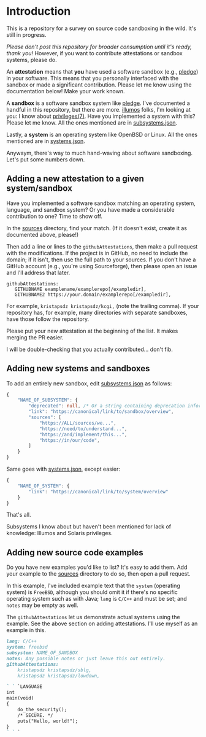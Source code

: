 # Introduction

This is a repository for a survey on source code sandboxing in the wild.
It's still in progress.

*Please don't post this repository for broader consumption until it's
ready, thank you!*  However, if you want to contribute attestations or
sandbox systems, please do.

An **attestation** means that **you** have used a software sandbox
(e.g., [pledge](https://man.openbsd.org/pledge)) in your software.  This
means that you personally interfaced with the sandbox or made a significant
contribution.  Please let me know using the documentation below!  Make your work
known.

A **sandbox** is a software sandbox system like
[pledge](https://man.openbsd.org/pledge).  I've documented a handful in
this repository, but there are more.
[illumos](https://www.illumos.org/) folks, I'm looking at you: I know
about [privileges(7)](https://illumos.org/man/7/privileges).  Have you
implemented a system with this?  Please let me know.  All the ones
mentioned are in [subsystems.json](json/subsystems.json).

Lastly, a **system** is an operating system like OpenBSD or Linux.  All
the ones mentioned are in [systems.json](json/systems.json).

Anywaym, there's way to much hand-waving about software sandboxing.
Let's put some numbers down.

## Adding a new attestation to a given system/sandbox

Have you implemented a software sandbox matching an operating system,
language, and sandbox system?  Or you have made a considerable
contribution to one?  Time to show off.

In the [sources](sources) directory, find your match.  (If it doesn't
exist, create it as documented above, please!)

Then add a line or lines to the `githubAttestations`, then make a pull
request with the modifications.  If the project is in GitHub, no need to
include the domain; if it isn't, then use the full path to your sources.
If you don't have a GitHub account (e.g., you're using Sourceforge),
then please open an issue and I'll address that later.

```
githubAttestations:
   GITHUBNAME examplename/examplerepo[/exampledir],
   GITHUBNAME2 https://your.domain/examplerepo[/exampledir],
```

For example, `kristapsdz kristapsdz/kcgi,` (note the trailing comma).
If your repository has, for example, many directories with separate
sandboxes, have those follow the repository.

Please put your new attestation at the beginning of the list.  It makes
merging the PR easier.

I will be double-checking that you actually contributed... don't fib.

## Adding new systems and sandboxes

To add an entirely new sandbox, edit
[subsystems.json](json/subsystems.json) as follows:

```typescript
{
    "NAME_OF_SUBSYSTEM": {
        "deprecated": null, /* Or a string containing deprecation information. */
        "link": "https://canonical/link/to/sandbox/overview",
        "sources": [
            "https://ALL/sources/we...",
            "https://need/to/understand...",
            "https://and/implement/this...",
            "https://in/our/code",
        ]
    }
}

```

Same goes with [systems.json](json/systems.json), except easier:

```typescript
{
    "NAME_OF_SYSTEM": {
        "link": "https://canonical/link/to/system/overview"
    }
}

```

That's all.

Subsystems I know about but haven't been mentioned for lack of
knowledge: Illumos and Solaris privileges.

## Adding new source code examples

Do you have new examples you'd like to list?  It's easy to add them.
Add your example to the [sources](sources) directory to do so, then open
a pull request.

In this example, I've included example text that the `system` (operating
system) is `FreeBSD`, although you should omit it if there's no specific
operating system such as with Java; `lang` is `C/C++` and must be set;
and `notes` may be empty as well.

The `githubAttestations` let us demonstrate actual systems using the
example.  See the above section on adding attestations.  I'll use myself
as an example in this.

```markdown
lang: C/C++
system: freebsd
subsystem: NAME_OF_SANDBOX
notes: Any possible notes or just leave this out entirely.
githubAttestations: 
    kristapsdz kristapsdz/sblg,
    kristapsdz kristapsdz/lowdown,

` ` `LANGUAGE
int
main(void)
{
    do_the_security();
    /* SECURE. */
    puts("Hello, world!");
}
` ` `
```
